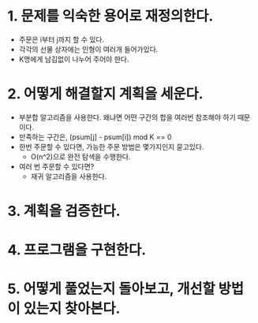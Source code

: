 # 1. 문제를 익숙한 용어로 재정의한다.

- 주문은 i부터 j까지 할 수 있다.
- 각각의 선물 상자에는 인형이 여러개 들어가있다.
- K명에게 남김없이 나누어 주어야 한다.

# 2. 어떻게 해결할지 계획을 세운다.

- 부분합 알고리즘을 사용한다. 왜냐면 어떤 구간의 합을 여러번 참조해야 하기 때문이다.
- 만족하는 구간은, (psum[j] - psum[i]) mod K == 0
- 한번 주문할 수 있다면, 가능한 주문 방법은 몇가지인지 묻고있다.
  - O(n^2)으로 완전 탐색을 수행한다.
- 여러 번 주문할 수 있다면?
  - 재귀 알고리즘을 사용한다.

# 3. 계획을 검증한다.

# 4. 프로그램을 구현한다.

# 5. 어떻게 풀었는지 돌아보고, 개선할 방법이 있는지 찾아본다.
